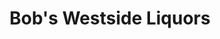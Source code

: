 ---
title: "Bob's Westside Liquors"
url: /colorado-springs/bobs-westside-liquors/
shop: Spirituosen
---